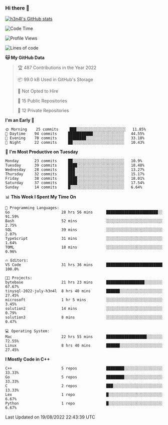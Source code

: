 ### Hi there 👋

[![h3n4l's GitHub stats](https://github-readme-stats.vercel.app/api?username=h3n4l&count_private=true&show_icons=true&theme=radical)](https://github.com/h3n4l/github-readme-stats)

<!--START_SECTION:waka-->
![Code Time](http://img.shields.io/badge/Code%20Time-601%20hrs%2029%20mins-blue)

![Profile Views](http://img.shields.io/badge/Profile%20Views-1-blue)

![Lines of code](https://img.shields.io/badge/From%20Hello%20World%20I%27ve%20Written-43%20Thousand%20lines%20of%20code-blue)

**🐱 My GitHub Data** 

> 🏆 487 Contributions in the Year 2022
 > 
> 📦 99.0 kB Used in GitHub's Storage 
 > 
> 🚫 Not Opted to Hire
 > 
> 📜 15 Public Repositories 
 > 
> 🔑 12 Private Repositories  
 > 
**I'm an Early 🐤** 

```text
🌞 Morning    25 commits     ███░░░░░░░░░░░░░░░░░░░░░░   11.85% 
🌆 Daytime    94 commits     ███████████░░░░░░░░░░░░░░   44.55% 
🌃 Evening    70 commits     ████████░░░░░░░░░░░░░░░░░   33.18% 
🌙 Night      22 commits     ██░░░░░░░░░░░░░░░░░░░░░░░   10.43%

```
📅 **I'm Most Productive on Tuesday** 

```text
Monday       23 commits     ██░░░░░░░░░░░░░░░░░░░░░░░   10.9% 
Tuesday      39 commits     ████░░░░░░░░░░░░░░░░░░░░░   18.48% 
Wednesday    28 commits     ███░░░░░░░░░░░░░░░░░░░░░░   13.27% 
Thursday     32 commits     ███░░░░░░░░░░░░░░░░░░░░░░   15.17% 
Friday       38 commits     ████░░░░░░░░░░░░░░░░░░░░░   18.01% 
Saturday     37 commits     ████░░░░░░░░░░░░░░░░░░░░░   17.54% 
Sunday       14 commits     █░░░░░░░░░░░░░░░░░░░░░░░░   6.64%

```


📊 **This Week I Spent My Time On** 

```text
💬 Programming Languages: 
Go                       28 hrs 56 mins      ███████████████████████░░   91.59% 
Bash                     52 mins             ░░░░░░░░░░░░░░░░░░░░░░░░░   2.75% 
SQL                      39 mins             ░░░░░░░░░░░░░░░░░░░░░░░░░   2.07% 
TypeScript               31 mins             ░░░░░░░░░░░░░░░░░░░░░░░░░   1.64% 
TOML                     18 mins             ░░░░░░░░░░░░░░░░░░░░░░░░░   0.96%

🔥 Editors: 
VS Code                  31 hrs 36 mins      █████████████████████████   100.0%

🐱‍💻 Projects: 
bytebase                 21 hrs 23 mins      █████████████████░░░░░░░░   67.67% 
tinysql-2022-july-h3n4l  8 hrs 40 mins       ██████░░░░░░░░░░░░░░░░░░░   27.45% 
microsoft                1 hr 5 mins         ░░░░░░░░░░░░░░░░░░░░░░░░░   3.45% 
solution2                14 mins             ░░░░░░░░░░░░░░░░░░░░░░░░░   0.79% 
solution3                8 mins              ░░░░░░░░░░░░░░░░░░░░░░░░░   0.47%

💻 Operating System: 
Mac                      22 hrs 55 mins      ██████████████████░░░░░░░   72.55% 
Linux                    8 hrs 40 mins       ██████░░░░░░░░░░░░░░░░░░░   27.45%

```

**I Mostly Code in C++** 

```text
C++                      5 repos             ████████░░░░░░░░░░░░░░░░░   33.33% 
Go                       5 repos             ████████░░░░░░░░░░░░░░░░░   33.33% 
C                        2 repos             ███░░░░░░░░░░░░░░░░░░░░░░   13.33% 
Lex                      1 repo              █░░░░░░░░░░░░░░░░░░░░░░░░   6.67% 
Python                   1 repo              █░░░░░░░░░░░░░░░░░░░░░░░░   6.67%

```



 Last Updated on 19/08/2022 22:43:39 UTC
<!--END_SECTION:waka-->

